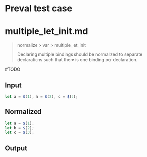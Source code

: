 # Preval test case

# multiple_let_init.md

> normalize > var > multiple_let_init
>
> Declaring multiple bindings should be normalized to separate declarations such that there is one binding per declaration.

#TODO

## Input

`````js filename=intro
let a = $(1), b = $(2), c = $(3);
`````

## Normalized

`````js filename=intro
let a = $(1);
let b = $(2);
let c = $(3);
`````

## Output

`````js filename=intro

`````
